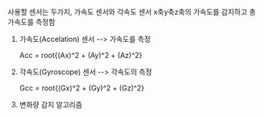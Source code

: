사용할 센서는 두가지, 가속도 센서와 각속도 센서
x축y축z축의 가속도를 감지하고 총 가속도를 측정함

1. 가속도(Accelation) 센서 --> 가속도를 측정

    Acc = root{(Ax)^2 + (Ay)^2 + (Az)^2}

2. 각속도(Gyroscope) 센서 --> 각속도의 측정  

    Gcc = root{(Gx)^2 + (Gy)^2 + (Gz)^2}

3. 변화량 감지 알고리즘 

  